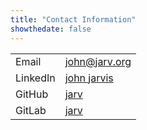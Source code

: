 ```yaml
---
title: "Contact Information"
showthedate: false
---
```


<table>
<tr><td>Email</td><td><a href="mailto:john@jarv.org">john@jarv.org</a></td></tr>
<tr><td>LinkedIn</td><td><a href="https://www.linkedin.com/in/john-jarvis-287a246/">john jarvis</a></td></tr>
<tr><td>GitHub</td><td><a href="https://github.com/jarv">jarv</a></td></tr>
<tr><td>GitLab</td><td><a href="https://gitlab.com/jarv">jarv</a></td></tr>
</table>
